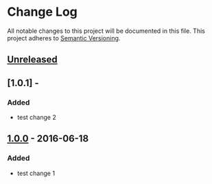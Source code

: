 # Change Log
All notable changes to this project will be documented in this file.
This project adheres to [Semantic Versioning](http://semver.org/).

## [Unreleased]

## [1.0.1] - <currentDate>
### Added
-   test change 2

## [1.0.0] - 2016-06-18
### Added
-   test change 1

[unreleased]: https://github.com/olivierlacan/keep-a-changelog/compare/v1.0.1...HEAD
[1.0.0]: https://github.com/olivierlacan/keep-a-changelog/compare/v1.0.0...v1.0.1
